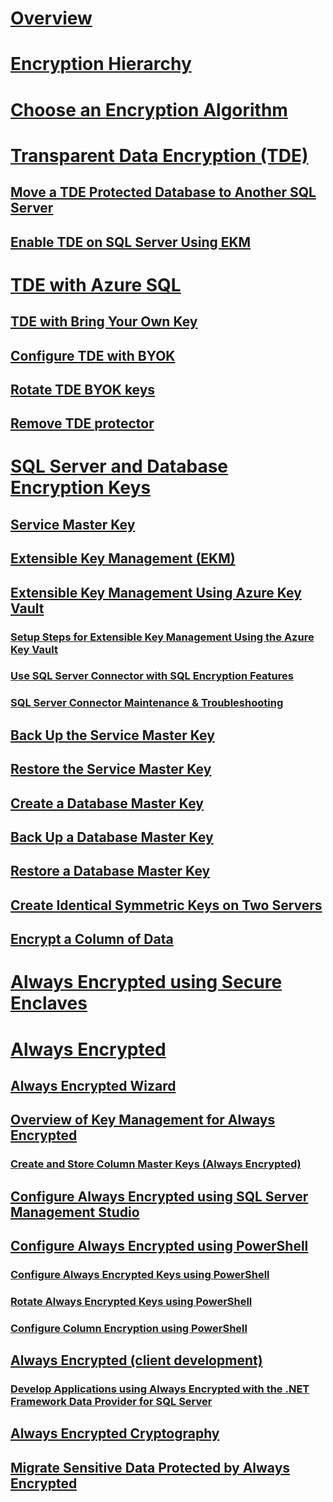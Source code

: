 # [Overview](sql-server-encryption.md)  
# [Encryption Hierarchy](encryption-hierarchy.md)  
# [Choose an Encryption Algorithm](choose-an-encryption-algorithm.md)  
# [Transparent Data Encryption (TDE)](transparent-data-encryption.md)  
## [Move a TDE Protected Database to Another SQL Server](move-a-tde-protected-database-to-another-sql-server.md)  
## [Enable TDE on SQL Server Using EKM](enable-tde-on-sql-server-using-ekm.md)  
# [TDE with Azure SQL](transparent-data-encryption-azure-sql.md)  
## [TDE with Bring Your Own Key](transparent-data-encryption-byok-azure-sql.md)
## [Configure TDE with BYOK](transparent-data-encryption-byok-azure-sql-configure.md)
## [Rotate TDE BYOK keys](transparent-data-encryption-byok-azure-sql-key-rotation.md)
## [Remove TDE protector](transparent-data-encryption-byok-azure-sql-remove-tde-protector.md)
# [SQL Server and Database Encryption Keys](sql-server-and-database-encryption-keys-database-engine.md)  
## [Service Master Key](service-master-key.md)  
## [Extensible Key Management (EKM)](extensible-key-management-ekm.md)  
## [Extensible Key Management Using Azure Key Vault](extensible-key-management-using-azure-key-vault-sql-server.md)  
### [Setup Steps for Extensible Key Management Using the Azure Key Vault](setup-steps-for-extensible-key-management-using-the-azure-key-vault.md)  
### [Use SQL Server Connector with SQL Encryption Features](use-sql-server-connector-with-sql-encryption-features.md)  
### [SQL Server Connector Maintenance & Troubleshooting](sql-server-connector-maintenance-troubleshooting.md)  
## [Back Up the Service Master Key](back-up-the-service-master-key.md)  
## [Restore the Service Master Key](restore-the-service-master-key.md)  
## [Create a Database Master Key](create-a-database-master-key.md)  
## [Back Up a Database Master Key](back-up-a-database-master-key.md)  
## [Restore a Database Master Key](restore-a-database-master-key.md)  
## [Create Identical Symmetric Keys on Two Servers](create-identical-symmetric-keys-on-two-servers.md)  
## [Encrypt a Column of Data](encrypt-a-column-of-data.md)  
# [Always Encrypted using Secure Enclaves](always-encrypted-enclaves.md)  
# [Always Encrypted](always-encrypted-database-engine.md)  
## [Always Encrypted Wizard](always-encrypted-wizard.md)  
## [Overview of Key Management for Always Encrypted](overview-of-key-management-for-always-encrypted.md)  
### [Create and Store Column Master Keys (Always Encrypted)](create-and-store-column-master-keys-always-encrypted.md)  
## [Configure Always Encrypted using SQL Server Management Studio](configure-always-encrypted-using-sql-server-management-studio.md)  
## [Configure Always Encrypted using PowerShell](configure-always-encrypted-using-powershell.md)  
### [Configure Always Encrypted Keys using PowerShell](configure-always-encrypted-keys-using-powershell.md)  
### [Rotate Always Encrypted Keys using PowerShell](rotate-always-encrypted-keys-using-powershell.md)  
### [Configure Column Encryption using PowerShell](configure-column-encryption-using-powershell.md)  
## [Always Encrypted (client development)](always-encrypted-client-development.md)  
### [Develop Applications using Always Encrypted with the .NET Framework Data Provider for SQL Server](develop-using-always-encrypted-with-net-framework-data-provider.md)  
## [Always Encrypted Cryptography](always-encrypted-cryptography.md)  
## [Migrate Sensitive Data Protected by Always Encrypted](migrate-sensitive-data-protected-by-always-encrypted.md)  
